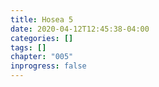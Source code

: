 ```yaml
---
title: Hosea 5
date: 2020-04-12T12:45:38-04:00
categories: []
tags: []
chapter: "005"
inprogress: false
---
```


